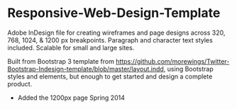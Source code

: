 Responsive-Web-Design-Template
==============================

Adobe InDesign file for creating wireframes and page designs across 320, 768, 1024, &amp; 1200 px breakpoints. Paragraph and character text styles included. Scalable for small and large sites. 

Built from Bootstrap 3 template from https://github.com/morewings/Twitter-Bootstrap-Indesign-template/blob/master/layout.indd, using Bootstrap styles and elements, but enough to get started and design a complete product. 

+ Added the 1200px page Spring 2014
